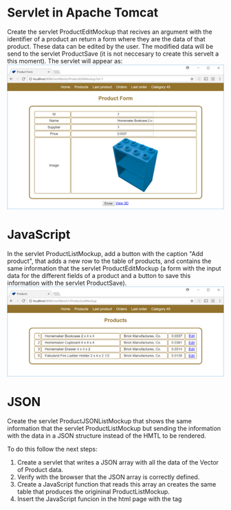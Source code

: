 # Servlet in Apache Tomcat

Create the servlet ProductEditMockup that recives an argument with the identifier of a product an return a form where they are the data of that product. These data can be edited by the user. The modified data will be send to the servlet ProductSave (it is not neccesary to create this servelt a this moment). The servlet will appear as:
![ProductEditMockup](images/ProductEditMockup.png)

# JavaScript

In the servlet ProductListMockup, add a button with the caption "Add product", that adds a new row to the table of products, and contains the same information that the servlet ProductEditMockup (a form with the input data for the different fields of a product and a button to save this information with the servlet ProductSave).
![ProductListMockup](images/ProductListMockup.png)


# JSON

Create the servlet ProductJSONListMockup that shows the same information that the servlet ProductListMockup but sending the information with the data in a JSON structure instead of the HMTL to be rendered.

To do this follow the next steps:
1. Create a servlet that writes a JSON array with all the data of the Vector of Product data.
2. Verify with the browser that the JSON array is correctly defined.
3. Create a JavaScript function that reads this array an creates the same table that produces the origininal ProductListMockup.
4. Insert the JavaScript funcion in the html page with the tag <script src=file.js></script>
